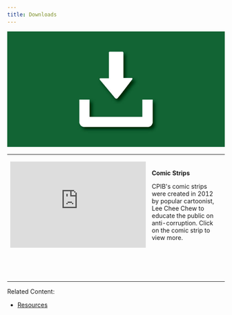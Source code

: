 ```yaml
---
title: Downloads
---
```


<img src="/images/resource_downloads1.jpg" alt="Downloads">

<table>

  <tr>
  <td><p><iframe width="314" height="200" src="https://www.youtube.com/embed/MzUAm9foAxw" title="YouTube video player" frameborder="0" allow="accelerometer; autoplay; clipboard-write; encrypted-media; gyroscope; picture-in-picture" allowfullscreen></iframe></p></td>
    <td>
      <p><b>Comic Strips</b></p>
      <p>CPIB's comic strips were created in 2012 by popular cartoonist, Lee Chee Chew to educate the public on anti-corruption. Click on the comic strip to view more.</p>
      <p></p>
    </td>
  </tr>

  <tr>
    <td><p></p></td>
    <td>
      <p><b></b></p>
      <p></p>
    </td>
  </tr>

  <tr>
    <td><p></p></td>
    <td>
      <p><b></b></p>
      <p></p>
    </td>
  </tr>

  <tr>
    <td><p></p></td>
    <td>
      <p><b></b></p>
      <p></p>
    </td>
  </tr>

</table>


Related Content:

* [Resources](/about-corruption/prevention-and-education/resources/)
